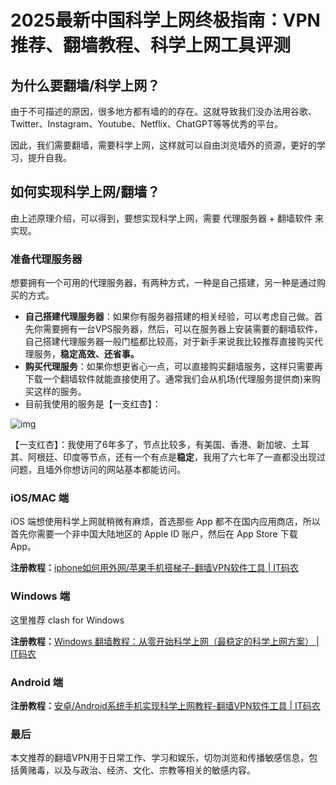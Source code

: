# 2025最新中国科学上网终极指南：VPN推荐、翻墙教程、科学上网工具评测

## 为什么要翻墙/科学上网？

由于不可描述的原因，很多地方都有墙的的存在。这就导致我们没办法用谷歌、Twitter、Instagram、Youtube、Netflix、ChatGPT等等优秀的平台。

因此，我们需要翻墙，需要科学上网，这样就可以自由浏览墙外的资源，更好的学习，提升自我。

## 如何实现科学上网/翻墙？

由上述原理介绍，可以得到，要想实现科学上网，需要 代理服务器 + 翻墙软件 来实现。

### 准备代理服务器

想要拥有一个可用的代理服务器，有两种方式，一种是自己搭建，另一种是通过购买的方式。

- **自己搭建代理服务器**：如果你有服务器搭建的相关经验，可以考虑自己做。首先你需要拥有一台VPS服务器，然后，可以在服务器上安装需要的翻墙软件，自己搭建代理服务器一般门槛都比较高，对于新手来说我比较推荐直接购买代理服务，**稳定高效、还省事。**
- **购买代理服务**：如果你想更省心一点，可以直接购买翻墙服务，这样只需要再下载一个翻墙软件就能直接使用了。通常我们会从机场(代理服务提供商)来购买这样的服务。
- 目前我使用的服务是【一支红杏】：

![img](https://picx.zhimg.com/80/v2-54664dc2f5af576632d7c0b278f4aefe_720w.png)

【一支红杏】：我使用了6年多了，节点比较多，有美国、香港、新加坡、土耳其、阿根廷、印度等节点，还有一个有点是**稳定**，我用了六七年了一直都没出现过问题，且墙外你想访问的网站基本都能访问。

### iOS/MAC 端

iOS 端想使用科学上网就稍微有麻烦，首选那些 App 都不在国内应用商店，所以首先你需要一个非中国大陆地区的 Apple ID 账户，然后在 App Store 下载 App。

**注册教程：**[iphone如何用外网/苹果手机搭梯子-翻墙VPN软件工具 |  IT码农](https://tanqingbo.cn/iphone-open-internet/)

### Windows 端

这里推荐 clash for Windows

**注册教程：**[Windows 翻墙教程：从零开始科学上网（最稳定的科学上网方案） |  IT码农](https://tanqingbo.cn/Win-OpenInternet/)

### Android 端

**注册教程：**[安卓/Android系统手机实现科学上网教程-翻墙VPN软件工具 |  IT码农](https://tanqingbo.cn/Android-open-internet/)

### 最后

本文推荐的翻墙VPN用于日常工作、学习和娱乐，切勿浏览和传播敏感信息，包括黄赌毒，以及与政治、经济、文化、宗教等相关的敏感内容。